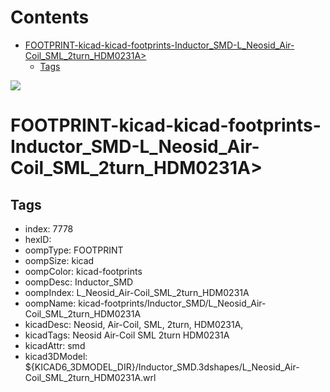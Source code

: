 



Contents
========

* [FOOTPRINT-kicad-kicad-footprints-Inductor_SMD-L_Neosid_Air-Coil_SML_2turn_HDM0231A>](#footprint-kicad-kicad-footprints-inductor_smd-l_neosid_air-coil_sml_2turn_hdm0231a)
	* [Tags](#tags)
  
![][im]
# FOOTPRINT-kicad-kicad-footprints-Inductor_SMD-L_Neosid_Air-Coil_SML_2turn_HDM0231A>

## Tags

- index: 7778
- hexID: 
- oompType: FOOTPRINT
- oompSize: kicad
- oompColor: kicad-footprints
- oompDesc: Inductor_SMD
- oompIndex: L_Neosid_Air-Coil_SML_2turn_HDM0231A
- oompName: kicad-footprints/Inductor_SMD/L_Neosid_Air-Coil_SML_2turn_HDM0231A
- kicadDesc: Neosid, Air-Coil, SML, 2turn, HDM0231A,
- kicadTags: Neosid Air-Coil SML 2turn HDM0231A
- kicadAttr: smd
- kicad3DModel: ${KICAD6_3DMODEL_DIR}/Inductor_SMD.3dshapes/L_Neosid_Air-Coil_SML_2turn_HDM0231A.wrl



[im]: image.png
